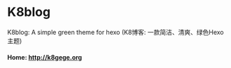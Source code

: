 # K8blog
K8blog: A simple green theme for hexo  (K8博客: 一款简洁、清爽、绿色Hexo主题)

#### Home: http://k8gege.org
